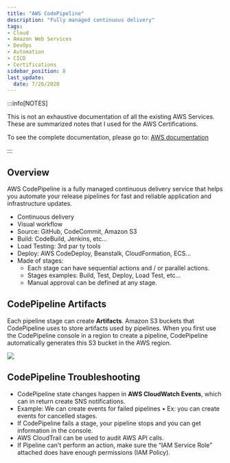 ```yaml
---
title: "AWS CodePipeline"
description: "Fully managed continuous delivery"
tags: 
- Cloud
- Amazon Web Services
- DevOps
- Automation
- CICD
- Certifications
sidebar_position: 8
last_update:
  date: 7/26/2020
---
```



:::info[NOTES]

This is not an exhaustive documentation of all the existing AWS Services. These are summarized notes that I used for the AWS Certifications.

To see the complete documentation, please go to: [AWS documentation](https://docs.aws.amazon.com/)

:::



## Overview

AWS CodePipeline is a fully managed continuous delivery service that helps you automate your release pipelines for fast and reliable application and infrastructure updates.

- Continuous delivery
- Visual workflow
- Source: GitHub, CodeCommit, Amazon S3
- Build: CodeBuild, Jenkins, etc...
- Load Testing: 3rd par ty tools
- Deploy: AWS CodeDeploy, Beanstalk, CloudFormation, ECS...
- Made of stages:
    - Each stage can have sequential actions and / or parallel actions.
    - Stages examples: Build, Test, Deploy, Load Test, etc...
    - Manual approval can be defined at any stage.

## CodePipeline Artifacts

Each pipeline stage can create **Artifacts**. Amazon S3 buckets that CodePipeline uses to store artifacts used by pipelines. When you first use the CodePipeline console in a region to create a pipeline, CodePipeline automatically generates this S3 bucket in the AWS region.

![](/img/docs/aws-codepipelineartifacts.png)


## CodePipeline Troubleshooting

- CodePipeline state changes happen in **AWS CloudWatch Events**, which can in return create SNS notifications.
- Example: We can create events for failed pipelines • Ex: you can create events for cancelled stages.
- If CodePipeline fails a stage, your pipeline stops and you can get information in the console.
- AWS CloudTrail can be used to audit AWS API calls.
- If Pipeline can't perform an action, make sure the “IAM Service Role” attached does have enough permissions (IAM Policy).
